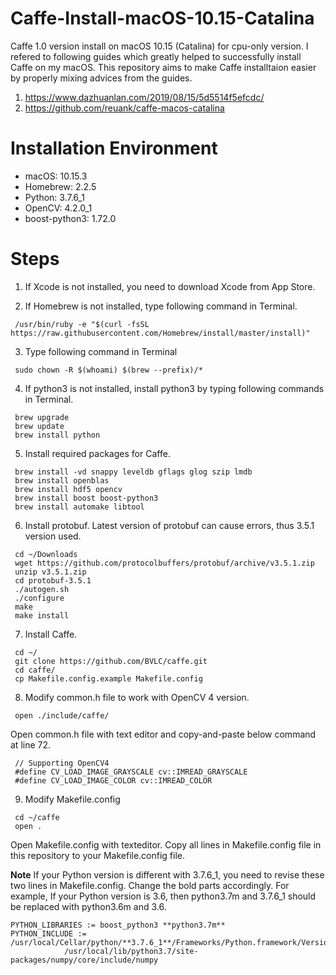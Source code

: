 # Caffe-Install-macOS-10.15-Catalina
Caffe 1.0 version install on macOS 10.15 (Catalina) for cpu-only version.
I refered to following guides which greatly helped to successfully install Caffe on my macOS.
This repository aims to make Caffe installtaion easier by properly mixing advices from the guides.

1. https://www.dazhuanlan.com/2019/08/15/5d5514f5efcdc/
2. https://github.com/reuank/caffe-macos-catalina

# Installation Environment
- macOS: 10.15.3
- Homebrew: 2.2.5
- Python: 3.7.6_1
- OpenCV: 4.2.0_1
- boost-python3: 1.72.0

# Steps
1. If Xcode is not installed, you need to download Xcode from App Store.

2. If Homebrew is not installed, type following command in Terminal.
```
 /usr/bin/ruby -e "$(curl -fsSL https://raw.githubusercontent.com/Homebrew/install/master/install)"
```
 
3. Type following command in Terminal
```
 sudo chown -R $(whoami) $(brew --prefix)/*
```
 
4. If python3 is not installed, install python3 by typing following commands in Terminal.
```
 brew upgrade
 brew update
 brew install python
```

5. Install required packages for Caffe.
```
 brew install -vd snappy leveldb gflags glog szip lmdb
 brew install openblas
 brew install hdf5 opencv
 brew install boost boost-python3
 brew install automake libtool
```
 
6. Install protobuf. Latest version of protobuf can cause errors, thus 3.5.1 version used.
```
 cd ~/Downloads 
 wget https://github.com/protocolbuffers/protobuf/archive/v3.5.1.zip
 unzip v3.5.1.zip
 cd protobuf-3.5.1
 ./autogen.sh
 ./configure
 make
 make install
```

7. Install Caffe.
```
 cd ~/
 git clone https://github.com/BVLC/caffe.git
 cd caffe/
 cp Makefile.config.example Makefile.config
```

8. Modify common.h file to work with OpenCV 4 version.
```
 open ./include/caffe/
```
 
Open common.h file with text editor and copy-and-paste below command at line 72.
```
 // Supporting OpenCV4
 #define CV_LOAD_IMAGE_GRAYSCALE cv::IMREAD_GRAYSCALE
 #define CV_LOAD_IMAGE_COLOR cv::IMREAD_COLOR
```
 
9. Modify Makefile.config
```
 cd ~/caffe
 open .
```

Open Makefile.config with texteditor.
Copy all lines in Makefile.config file in this repository to your Makefile.config file.

**Note**
If your Python version is different with 3.7.6_1, you need to revise these two lines in Makefile.config.
Change the bold parts accordingly.
For example, If your Python version is 3.6, then python3.7m and 3.7.6_1 should be replaced with python3.6m and 3.6.

```
PYTHON_LIBRARIES := boost_python3 **python3.7m**
PYTHON_INCLUDE := /usr/local/Cellar/python/**3.7.6_1**/Frameworks/Python.framework/Versions/3.7/include/python3.7m 
			/usr/local/lib/python3.7/site-packages/numpy/core/include/numpy
```
      

 






